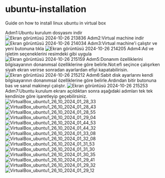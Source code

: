 # ubuntu-installation
Guide on how to install linux ubuntu in virtual box

Adım1:Ubuntu kurulum dosyasını indir
![Ekran görüntüsü 2024-10-26 213836](https://github.com/user-attachments/assets/eea63a94-94ff-4160-b8b6-65315c63a0cf)
Adım2:Virtual machine indir
![Ekran görüntüsü 2024-10-26 214034](https://github.com/user-attachments/assets/07992c42-6e6f-4987-9725-fcd76fd0d685)
Adım3:Virtual machine'i çalıştır ve yeni butonuna tıkla
![Ekran görüntüsü 2024-10-26 214205](https://github.com/user-attachments/assets/3b65b4f6-5f70-4a13-9b6a-a9d8f8b12373)
Adım4:Ad ve işletim seçeneklerini resimdeki gibi uygula
![Ekran görüntüsü 2024-10-26 215159](https://github.com/user-attachments/assets/ee55d0e7-e643-4b69-a68f-750bc2fde96e)
Adım5:Donanım özelliklerini bilgisayarının donanımsal özelliklerine göre belirle.Not:efi seçince çalışırken siyah ekran verirse sonradan ayarlardan efiyi kapatabilirisin.
![Ekran görüntüsü 2024-10-26 215212](https://github.com/user-attachments/assets/c977b5c2-b85f-4a3d-b4a7-d06dacd11277)
Adım6:Sabit disk ayarlarını kendi bilgisayarının donanımsal özelliklerine göre belirle.Ardından bitir butonuna bas ve sanal makineyi çalıştır.
![Ekran görüntüsü 2024-10-26 215253](https://github.com/user-attachments/assets/127c5b7c-e06d-4d85-b6ac-cba4e503f6f6)
Adım7:Ubuntu kurulum ekranı açıldıktan sonra aşağıdaki adımları tek tek kendinize göre işaretleyip geçebilirsiniz.
![VirtualBox_ubuntu1_26_10_2024_01_28_33](https://github.com/user-attachments/assets/b575c74d-6e91-4ad1-b543-7d6d4d822660)
![VirtualBox_ubuntu1_26_10_2024_01_28_43](https://github.com/user-attachments/assets/ba30cce3-2c15-4175-8fd7-8bd1fc0ab610)
![VirtualBox_ubuntu1_26_10_2024_01_28_55](https://github.com/user-attachments/assets/4f411681-bfd9-41ad-8124-aeb8030758f7)
![VirtualBox_ubuntu1_26_10_2024_01_29_04](https://github.com/user-attachments/assets/da9edbdb-18af-49bc-93d6-fddf7883720f)
![VirtualBox_ubuntu1_26_10_2024_01_44_53](https://github.com/user-attachments/assets/f4e5238e-b662-4fcf-a14e-02be05d656c9)
![VirtualBox_ubuntu1_26_10_2024_01_44_32](https://github.com/user-attachments/assets/d1c269d7-e64e-489f-b417-f5b2cd3fe4ce)
![VirtualBox_ubuntu1_26_10_2024_01_33_08](https://github.com/user-attachments/assets/44732d54-e616-4656-b984-9f014207b9dc)
![VirtualBox_ubuntu1_26_10_2024_01_32_08](https://github.com/user-attachments/assets/be32cc93-87b3-4be7-92a7-531497d9fb2e)
![VirtualBox_ubuntu1_26_10_2024_01_31_53](https://github.com/user-attachments/assets/7903b03a-c472-4cdb-a816-02a60c3ebc6b)
![VirtualBox_ubuntu1_26_10_2024_01_31_30](https://github.com/user-attachments/assets/a363cc10-9c28-4624-a4d4-58a02c75e965)
![VirtualBox_ubuntu1_26_10_2024_01_30_35](https://github.com/user-attachments/assets/da9c559e-ea1a-4a3c-9ab2-4d90768e068f)
![VirtualBox_ubuntu1_26_10_2024_01_29_41](https://github.com/user-attachments/assets/53c63773-6487-4af4-9ae2-7f5e7fdab00e)
![VirtualBox_ubuntu1_26_10_2024_01_29_32](https://github.com/user-attachments/assets/54c9ea64-b787-44c5-b640-f5bcef1bc627)
![VirtualBox_ubuntu1_26_10_2024_01_29_12](https://github.com/user-attachments/assets/48d39761-8af2-4097-a77d-f3c34e0cf08c)










